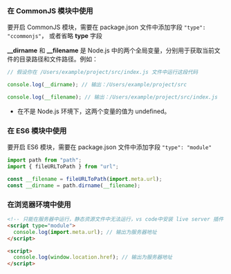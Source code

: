 ### 在 CommonJS 模块中使用

要开启 CommonJS 模块，需要在 package.json 文件中添加字段
`"type": "ccommonjs"`， 或者省略 **type** 字段

**\_\_dirname** 和 **\_\_filename** 是 Node.js 中的两个全局变量，分别用于获取当前文件的目录路径和文件路径。例如：

```javascript
// 假设你在 /Users/example/project/src/index.js 文件中运行这段代码

console.log(__dirname); // 输出：/Users/example/project/src

console.log(__filename); // 输出：/Users/example/project/src/index.js
```

- 在不是 Node.js 环境下，这两个变量的值为 undefined。

### 在 ES6 模块中使用

要开启 ES6 模块，需要在 package.json 文件中添加字段
`"type": "module"`

```javascript
import path from "path";
import { fileURLToPath } from "url";

const __filename = fileURLToPath(import.meta.url);
const __dirname = path.dirname(__filename);
```

### 在浏览器环境中使用

```html
<!-- 只能在服务器中运行，静态资源文件中无法运行，vs code中安装 live server 插件 -->
<script type="module">
  console.log(import.meta.url); // 输出为服务器地址
</script>

<script>
  console.log(window.location.href); // 输出为服务器地址
</script>
```
